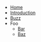 <!-- TODO: Complete with your own sidebar structure and enable sidebar in index.html - or delete this file. -->
- [Home](/#docsify-js-template-homepage)
- [Introduction]()
- [Buzz]()
- Foo
    * [Bar](...)
    * [Baz](...)
